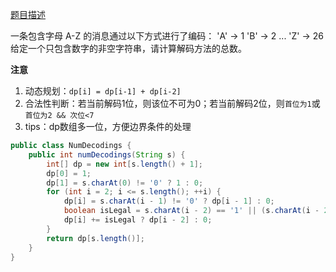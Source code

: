 [题目描述](https://leetcode-cn.com/problems/decode-ways/)

一条包含字母 A-Z 的消息通过以下方式进行了编码：
'A' -> 1
'B' -> 2
...
'Z' -> 26
给定一个只包含数字的非空字符串，请计算解码方法的总数。

**注意**
1. 动态规划：`dp[i] = dp[i-1] + dp[i-2]`
2. 合法性判断：若当前解码1位，则该位不可为0；若当前解码2位，则`首位为1`或`首位为2 && 次位<7`
3. tips：dp数组多一位，方便边界条件的处理

```java
public class NumDecodings {
    public int numDecodings(String s) {
        int[] dp = new int[s.length() + 1];
        dp[0] = 1;
        dp[1] = s.charAt(0) != '0' ? 1 : 0;
        for (int i = 2; i <= s.length(); ++i) {
            dp[i] = s.charAt(i - 1) != '0' ? dp[i - 1] : 0;
            boolean isLegal = s.charAt(i - 2) == '1' || (s.charAt(i - 2) == '2' && s.charAt(i - 1) < '7');
            dp[i] += isLegal ? dp[i - 2] : 0;
        }
        return dp[s.length()];
    }
}
```